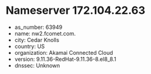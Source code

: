 # Nameserver 172.104.22.63

* as_number: 63949
* name: nw2.fcomet.com.
* city: Cedar Knolls
* country: US
* organization: Akamai Connected Cloud
* version: 9.11.36-RedHat-9.11.36-8.el8_8.1
* dnssec: Unknown
